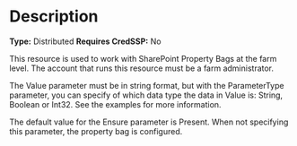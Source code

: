# Description

**Type:** Distributed
**Requires CredSSP:** No

This resource is used to work with SharePoint Property Bags at the farm level.
The account that runs this resource must be a farm administrator.

The Value parameter must be in string format, but with the ParameterType
parameter, you can specify of which data type the data in Value is: String,
Boolean or Int32. See the examples for more information.

The default value for the Ensure parameter is Present. When not specifying this
parameter, the property bag is configured.
